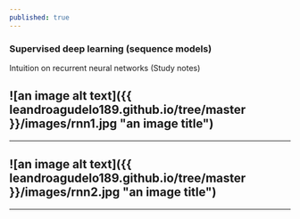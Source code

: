 ```yaml
---
published: true
---
```

### Supervised deep learning (sequence models)

Intuition on recurrent neural networks (Study notes)


![an image alt text]({{ leandroagudelo189.github.io/tree/master }}/images/rnn1.jpg "an image title")
----
****

![an image alt text]({{ leandroagudelo189.github.io/tree/master }}/images/rnn2.jpg "an image title")
----
****



